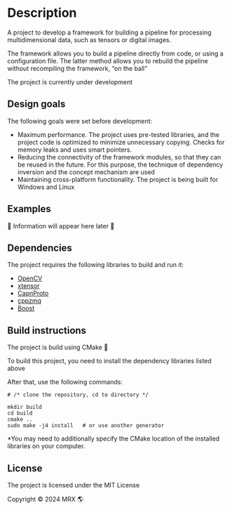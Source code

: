 # Description
A project to develop a framework for building a pipeline for processing multidimensional data, such as tensors or digital images.

The framework allows you to build a pipeline directly from code, or using a configuration file. The latter method allows you to rebuild the pipeline without recompiling the framework, “on the ball”

The project is currently under development

## Design goals
The following goals were set before development:

- Maximum performance. The project uses pre-tested libraries, and the project code is optimized to minimize unnecessary copying. Checks for memory leaks and uses smart pointers.
- Reducing the connectivity of the framework modules, so that they can be reused in the future. For this purpose, the technique of dependency inversion and the concept mechanism are used
- Maintaining cross-platform functionality. The project is being built for Windows and Linux

## Examples
🚧 Information will appear here later 🚧

## Dependencies
The project requires the following libraries to build and run it:

-  [OpenCV](https://opencv.org/get-started/)
- [xtensor](https://github.com/xtensor-stack/xtensor)
- [CapnProto](https://capnproto.org/install.html)
- [cppzmq](https://github.com/zeromq/cppzmq)
- [Boost](https://www.boost.org/users/download/)

## Build instructions
The project is build using CMake 🔧

To build this project, you need to install the dependency libraries listed above

After that, use the following commands:

```
# /* clone the repository, cd to directory */

mkdir build
cd build
cmake ..
sudo make -j4 install   # or use another generator
```
*You may need to additionally specify the CMake location of the installed libraries on your computer.

## License
The project is licensed under the MIT License

Copyright © 2024 MRX 🌎
